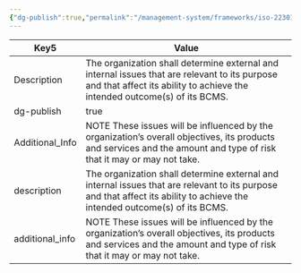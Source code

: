 ```yaml
---
{"dg-publish":true,"permalink":"/management-system/frameworks/iso-22301/iso-22301-4-1/","noteIcon":"1"}
---
```


<div><table class="dataview table-view-table"><thead class="table-view-thead"><tr class="table-view-tr-header"><th class="table-view-th"><span>Key</span><span class="dataview small-text">5</span></th><th class="table-view-th"><span>Value</span></th></tr></thead><tbody class="table-view-tbody"><tr><td><span>Description</span></td><td><span>The organization shall determine external and internal issues that are relevant to its purpose and that affect its ability to achieve the intended outcome(s) of its BCMS.</span></td></tr><tr><td><span>dg-publish</span></td><td>true</td></tr><tr><td><span>Additional_Info</span></td><td><span>NOTE These issues will be influenced by the organization’s overall objectives, its products and services and the amount and type of risk that it may or may not take.</span></td></tr><tr><td><span>description</span></td><td><span>The organization shall determine external and internal issues that are relevant to its purpose and that affect its ability to achieve the intended outcome(s) of its BCMS.</span></td></tr><tr><td><span>additional_info</span></td><td><span>NOTE These issues will be influenced by the organization’s overall objectives, its products and services and the amount and type of risk that it may or may not take.</span></td></tr></tbody></table></div>
